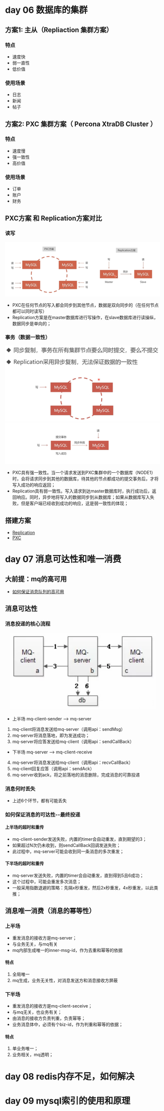 # day 06 数据库的集群

## 方案1: 主从（Repliaction 集群方案）
### 特点
* 速度快
* 弱一直性
* 低价值
### 使用场景
* 日志
* 新闻
* 帖子


## 方案2: PXC 集群方案（ Percona XtraDB Cluster ）
### 特点
* 速度慢
* 强一致性
* 高价值
### 使用场景
* 订单
* 账户
* 财务

## PXC方案 和 Replication方案对比 
### 读写
![Image text](https://raw.githubusercontent.com/laniakea001/java-day-learn/master/src/main/resources/static/readMeImage/pxc方案1.png)
* PXC在任何节点的写入都会同步到其他节点，数据是双向同步的（在任何节点都可以同时读写）
* Replication方案是在master数据库进行写操作，在slave数据库进行读操纵，数据同步是单向的；
### 事务（数据一致性）
![Image text](https://raw.githubusercontent.com/laniakea001/java-day-learn/master/src/main/resources/static/readMeImage/pxc方案2.png)
![Image text](https://raw.githubusercontent.com/laniakea001/java-day-learn/master/src/main/resources/static/readMeImage/replication事务1.png)
* PXC具有强一致性。当一个请求发送到PXC集群中的一个数据库（NODE1）时，会将请求同步到其他的数据库，待其他的节点都成功的提交事务后，才将写入成功的响应返回；
* Replication具有弱一致性。写入请求到达master数据库时，执行成功后，返回响应。同时，异步地将写入的数据同步到从数据库；如果从数据库写入失败，但是客户端已经收到成功的响应，这是弱一致性的体现；
## 搭建方案
* [Replication](https://my.oschina.net/liuyuantao/blog/1860806)
* [PXC](https://blog.csdn.net/qq_33466466/article/details/84670368)
# day 07 消息可达性和唯一消费
## 大前提：mq的高可用
+ [如何保证消息队列的高可用](https://blog.csdn.net/u014801403/article/details/80312677)
## 消息可达性
### 消息投递的核心流程
![Image text](https://raw.githubusercontent.com/laniakea001/java-day-learn/master/src/main/resources/static/readMeImage/mq-canReceive.png)
+ 上半场 mq-client-sender --> mq-server
1. mq-client将消息发送给mq-server（调用api：sendMsg）
2. mq-server将消息落地，即为发送成功；
3. mq-server将应答发送给mq-client（调用api：sendCallBack）
+ 下半场 mq-server --> mq-client-receive
4. mq-server将消息发送给mq-client（调用api：recvCallBack）
5. mq-client回复应答（调用api：sendAck）
6. mq-server收到ack，将之前落地的消息删除，完成消息的可靠投递
### 消息何时丢失
+ 上述6个环节，都有可能丢失
### 如何保证消息的可达性--最终投递
#### 上半场的超时和重传
+ mq-client-sender发送失败，内置的timer会自动重发，直到期望的3；
+ 如果超过N次仍未收到，则sendCallBack回调发送失败；
+ 此过程中，mq-server可能会收到同一条消息的多次重发；
#### 下半场的超时和重传
+ mq-server发送失败，内置的timer会自动重发，直到得到5且6成功；
+ 这个过程中，可能会重发多次消息；
+ 一般采用指数退避的策略：先隔x秒重发，然后2x秒重发，4x秒重发，以此类推；
## 消息唯一消费（消息的幂等性）
### 上半场
+ 重发消息的接收方是mq-server；
+ 与业务无关，与mq有关
+ mq内部生成唯一的inner-msg-id，作为去重和幂等的依据
#### 特点
1. 全局唯一
2. mq生成，业务无关性，对消息发送方和消息接收方屏蔽
### 下半场
+ 重发消息的接收方是mq-client-seceive；
+ 与mq无关，也业务有关；
+ 由消息的接收方负责判重，负责幂等；
+ 业务消息体中，必须有个biz-id，作为判重和幂等的依据；
#### 特点
1. 单业务唯一；
2. 业务相关，mq透明；
# day 08 redis内存不足，如何解决

# day 09 mysql索引的使用和原理
